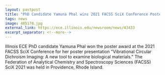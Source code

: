 ```yaml
---
layout: pastpost
title: "PhD Candidate Yamuna Phal wins 2021 FACSS SciX Conference Poster Award"
tags: news
image: 405170.jpg
external_link: https://ece.illinois.edu/newsroom/news/43433
excerpt_separator: <!--more-->
---
```


Illinois ECE PhD candidate Yamuna Phal won the poster award at the 2021 FACSS SciX Conference for her poster presentation "Vibrational Circular Dichroism Imaging: A new tool to examine biological materials." The Federation of Analytical Chemistry and Spectroscopy Sciences (FACSS) SciX 2021 was held in Providence, Rhode Island. 

